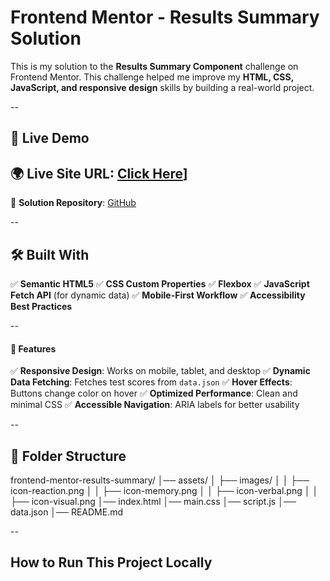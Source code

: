 # Frontend Mentor - Results Summary Solution

This is my solution to the **Results Summary Component** challenge on Frontend Mentor. This challenge helped me improve my **HTML, CSS, JavaScript, and responsive design** skills by building a real-world project.

--

## 🔗 Live Demo

## 🌍 **Live Site URL**: [Click Here](#)]

📂 **Solution Repository**: [GitHub](#)

--

## 🛠️ Built With

✅ **Semantic HTML5** 
✅ **CSS Custom Properties** 
✅ **Flexbox** 
✅ **JavaScript Fetch API** (for dynamic data) 
✅ **Mobile-First Workflow** 
✅ **Accessibility Best Practices** 

--

#### 📌 Features

✅ **Responsive Design**: Works on mobile, tablet, and desktop 
✅ **Dynamic Data Fetching**: Fetches test scores from `data.json` 
✅ **Hover Effects**: Buttons change color on hover 
✅ **Optimized Performance**: Clean and minimal CSS 
✅ **Accessible Navigation**: ARIA labels for better usability

--

## 📂 Folder Structure

frontend-mentor-results-summary/
│── assets/
│ ├── images/
│ │ ├── icon-reaction.png
│ │ ├── icon-memory.png
│ │ ├── icon-verbal.png
│ │ ├── icon-visual.png
│── index.html
│── main.css
│── script.js
│── data.json
│── README.md

--

## How to Run This Project Locally
